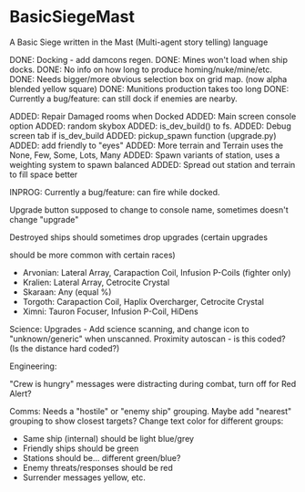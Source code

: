 # BasicSiegeMast
A Basic Siege written in the Mast (Multi-agent story telling) language



DONE: Docking - add damcons regen.
DONE: Mines won't load when ship docks.
DONE: No info on how long to produce homing/nuke/mine/etc.
DONE: Needs bigger/more obvious selection box on grid map. (now alpha blended yellow square)
DONE: Munitions production takes too long
DONE: Currently a bug/feature: can still dock if enemies are nearby.

ADDED: Repair Damaged rooms when Docked 
ADDED: Main screen console option
ADDED: random skybox
ADDED: is_dev_build() to fs. 
ADDED: Debug screen tab if is_dev_build
ADDED: pickup_spawn function (upgrade.py)
ADDED: add friendly to "eyes"
ADDED: More terrain and Terrain uses the None, Few, Some, Lots, Many
ADDED: Spawn variants of station, uses a weighting system to spawn balanced
ADDED: Spread out station and terrain to fill space better


INPROG: Currently a bug/feature: can fire while docked.







Upgrade button supposed to change to console name, sometimes doesn't
change "upgrade"

Destroyed ships should sometimes drop upgrades (certain upgrades

should be more common with certain races)
 - Arvonian: Lateral Array, Carapaction Coil, Infusion P-Coils (fighter only)
 - Kralien: Lateral Array, Cetrocite Crystal
 - Skaraan: Any (equal %)
 - Torgoth: Carapaction Coil, Haplix Overcharger, Cetrocite Crystal
 - Ximni: Tauron Focuser, Infusion P-Coil, HiDens


Science:
Upgrades - Add science scanning, and change icon to "unknown/generic"
when unscanned.
Proximity autoscan - is this coded? (Is the distance hard coded?)



Engineering:

"Crew is hungry" messages were distracting during combat, turn off for
Red Alert?

Comms:
Needs a "hostile" or "enemy ship" grouping.
Maybe add "nearest" grouping to show closest targets?
Change text color for different groups:
 - Same ship (internal) should be light blue/grey
 - Friendly ships should be green
 - Stations should be... different green/blue?
 - Enemy threats/responses should be red
 - Surrender messages yellow, etc.